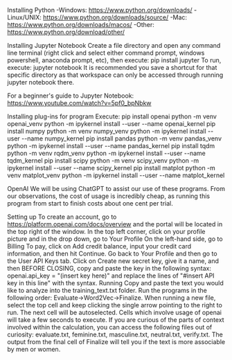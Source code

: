 Installing Python
-Windows: https://www.python.org/downloads/
-Linux/UNIX: https://www.python.org/downloads/source/
-Mac: https://www.python.org/downloads/macos/
-Other: https://www.python.org/download/other/

Installing Jupyter Notebook
  Create a file directory and open any command line terminal (right click and select either command prompt, windows powershell, anaconda prompt, etc), then execute: pip install jupyter
  To run, execute: jupyter notebook
  It is recommended you save a shortcut for that specific directory as that workspace can only be accessed through running jupyter notebook there.

For a beginner's guide to Jupyter Notebook: https://www.youtube.com/watch?v=5pf0_bpNbkw

Installing plug-ins for program
  Execute:
  pip install openai
  python -m venv openai_venv
  python -m ipykernel install --user --name openai_kernel
  pip install numpy
  python -m venv numpy_venv
  python -m ipykernel install --user --name numpy_kernel
  pip install pandas
  python -m venv pandas_venv
  python -m ipykernel install --user --name pandas_kernel
  pip install tqdm
  python -m venv rqdm_venv
  python -m ipykernel install --user --name tqdm_kernel
  pip install scipy
  python -m venv scipy_venv
  python -m ipykernel install --user --name scipy_kernel
  pip install matplot
  python -m venv matplot_venv
  python -m ipykernel install --user --name matplot_kernel

OpenAI
  We will be using ChatGPT to assist our use of these programs. From our observations, the cost of usage is incredibly cheap, as running this program from start to   finish costs about one cent per trial.

  Setting up
    To create an account, go to https://platform.openai.com/docs/overview and the portal will be located in the top right of the window.
    In the top left corner, click on your profile picture and in the drop down, go to Your Profile
    On the left-hand side, go to Billing
    To pay, click on Add credit balance, input your credit card information, and then hit Continue.
    Go back to Your Profile and then go to the User API Keys tab. 
    Click on Create new secret key, give it a name, and then BEFORE CLOSING, copy and paste the key in the following syntax: openai.api_key = "(insert key here)"       and replace the lines of "#insert API key in this line" with the syntax.
  Running
    Copy and paste the text you would like to analyze into the training_text.txt folder.
    Run the programs in the following order: Evaluate->Word2Vec->Finalize. 
    When running a new file, select the top cell and keep clicking the single arrow pointing to the right to run. The next cell will be autoselected.
    Cells which involve usage of openai will take a few seconds to execute. If you are curious of the parts of context involved within the calculation, you can         access the following files out of curiosity: evaluate.txt, feminine.txt, masculine.txt, neutral.txt, verify.txt.
    The output from the final cell of Finalize will tell you if the text is more associable by men or women.
